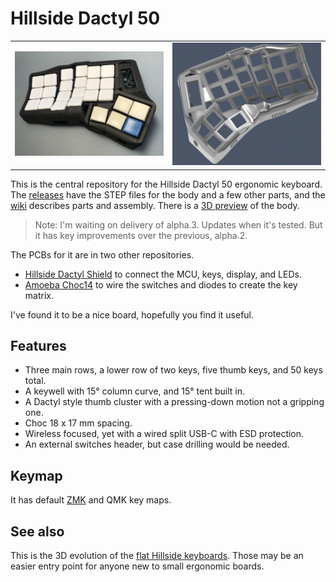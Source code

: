 # Hillside Dactyl 50

|                 |                 |
|:-----------     |:----------------|
| ![Built board](./image/D50_top_front.png) | ![Render](./image/D50_render.png) |


This is the central repository for the Hillside Dactyl 50 ergonomic keyboard.
The [releases](https://github.com/mmccoyd/hillside_dactyl_50/releases)
    have the STEP files for the body and a few other parts,
    and the [wiki](https://github.com/mmccoyd/hillside_dactyl_50/wiki)
    describes parts and assembly.
There is a [3D preview](./stl/Hillside_D50.stl) of the body.

> Note:
> I'm waiting on delivery of alpha.3. Updates when it's tested.
> But it has key improvements over the previous, alpha.2.

The PCBs for it are in two other repositories.

-   [Hillside Dactyl Shield](https://github.com/mmccoyd/hillside_dactyl_shield)
    to connect the MCU, keys, display, and LEDs.
-   [Amoeba Choc14](https://github.com/mmccoyd/hillside_amoeba_choc14)
    to wire the switches and diodes to create the key matrix.

I've found it to be a nice board, hopefully you find it useful.

## Features

-   Three main rows, a lower row of two keys, five thumb keys, and 50 keys
    total.
-   A keywell with 15° column curve, and 15° tent built in.
-   A Dactyl style thumb cluster with a pressing-down motion not a
    gripping one.
-   Choc 18 x 17 mm spacing.
-   Wireless focused, yet with a wired split USB-C with ESD protection.
-   An external switches header, but case drilling would be needed.

## Keymap

It has default [ZMK](https://github.com/mmccoyd/zmk-hillsideD50)
    and QMK key maps. 

## See also

This is the 3D evolution of the
[flat Hillside keyboards](https://github.com/mmccoyd/hillside).
Those may be an easier entry point for anyone new to small ergonomic boards.
